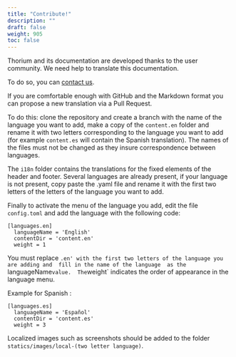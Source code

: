 ```yaml
---
title: "Contribute!"
description: ""
draft: false
weight: 905
toc: false
---
```


Thorium and its documentation are developed thanks to the user community. 
We need help to translate this documentation. 

To do so, you can 
<a href="https://www.edrlab.org/contact/">contact us</a>.

If you are comfortable enough with GitHub and the Markdown format you can 
propose a new translation via a Pull Request. 

To do this: clone the repository and create a branch with the name of the language
you want to add, make a copy of the `content.en` folder and rename it with 
two letters corresponding to the language you want to add (for example 
`content.es` will contain the Spanish translation). The names of the files must
not be changed as they insure correspondence between languages.

The `i18n` folder contains the translations for the fixed elements 
of the header and footer. 
Several languages are already present, if your language is 
not present, copy paste the .yaml file and rename it with the first two letters of the 
letters of the language you want to add. 

Finally to activate the menu of the language you add, edit the file `config.toml`
and add the language with the following code: 

```
[languages.en]
  languageName = 'English'
  contentDir = 'content.en'
  weight = 1
```

You must replace `.en' with the first two letters of the language you are adding and 
fill in the name of the language 
as the `languageName` value. 
The `weight` indicates the order of appearance in the language menu. 

Example for Spanish : 

```
[languages.es]
  languageName = 'Español'
  contentDir = 'content.es'
  weight = 3
```

Localized images such as screenshots should be added to the 
folder `statics/images/local-(two letter language)`.
